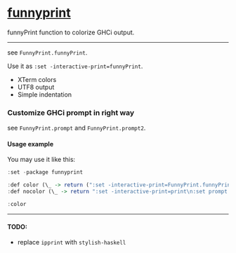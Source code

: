 # [funnyprint][]

funnyPrint function to colorize GHCi output.

***

see `FunnyPrint.funnyPrint`.

Use it as `:set -interactive-print=funnyPrint`.

- XTerm colors
- UTF8 output
- Simple indentation

### Customize GHCi prompt in right way

see `FunnyPrint.prompt` and `FunnyPrint.prompt2`.

#### Usage example

You may use it like this:

```haskell
:set -package funnyprint

:def color (\_ -> return (":set -interactive-print=FunnyPrint.funnyPrint\n:set prompt \"" ++ FunnyPrint.prompt "λ " "%s" " ¬\\nλ > " ++ "\"" ++ "\n:set prompt-cont \"" ++ FunnyPrint.prompt2 "λ" "" " | " ++ "\""))
:def nocolor (\_ -> return ":set -interactive-print=print\n:set prompt \"%s> \"\n:set prompt-cont \"%s| \"")

:color
```

***

#### TODO:

- replace `ipprint` with `stylish-haskell`

[funnyprint]: https://github.com/Pitometsu/funnyprint
